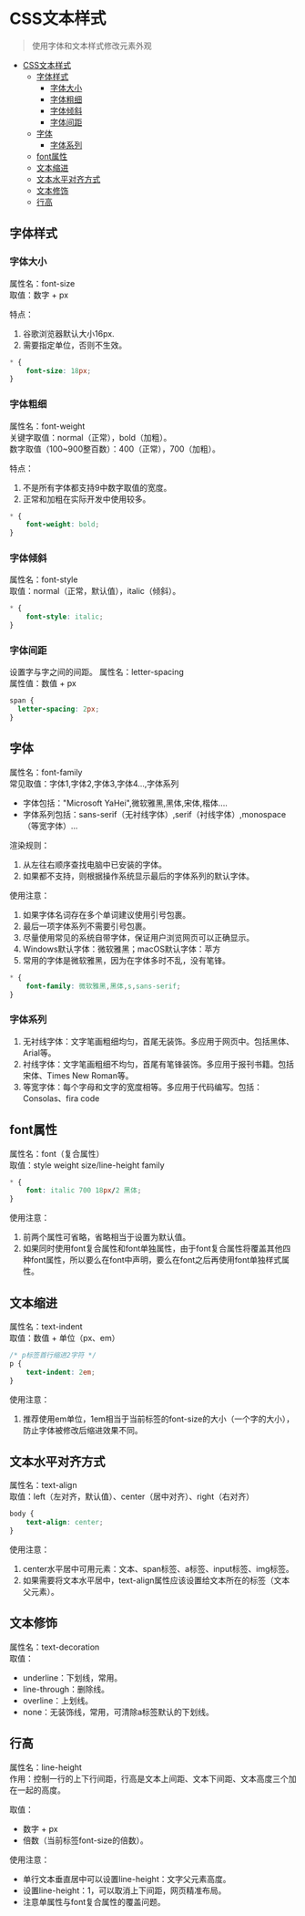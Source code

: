 # CSS文本样式

> 使用字体和文本样式修改元素外观

<!-- TOC -->
* [CSS文本样式](#css文本样式)
  * [字体样式](#字体样式)
    * [字体大小](#字体大小)
    * [字体粗细](#字体粗细)
    * [字体倾斜](#字体倾斜)
    * [字体间距](#字体间距)
  * [字体](#字体)
    * [字体系列](#字体系列)
  * [font属性](#font属性)
  * [文本缩进](#文本缩进)
  * [文本水平对齐方式](#文本水平对齐方式)
  * [文本修饰](#文本修饰)
  * [行高](#行高)
<!-- TOC -->

## 字体样式

### 字体大小
属性名：font-size  
取值：数字 + px  

特点：  
1. 谷歌浏览器默认大小16px.
2. 需要指定单位，否则不生效。

```css
* {
    font-size: 18px;
}
```

### 字体粗细
属性名：font-weight  
关键字取值：normal（正常），bold（加粗）。  
数字取值（100~900整百数）：400（正常），700（加粗）。  

特点：
1. 不是所有字体都支持9中数字取值的宽度。
2. 正常和加粗在实际开发中使用较多。

```css
* {
    font-weight: bold;
}
```

### 字体倾斜
属性名：font-style  
取值：normal（正常，默认值），italic（倾斜）。  

```css
* {
    font-style: italic;
}
```

### 字体间距
设置字与字之间的间距。
属性名：letter-spacing  
属性值：数值 + px

```css
span {
  letter-spacing: 2px;
}
```

## 字体
属性名：font-family  
常见取值：字体1,字体2,字体3,字体4...,字体系列  
- 字体包括："Microsoft YaHei",微软雅黑,黑体,宋体,楷体....
- 字体系列包括：sans-serif（无衬线字体）,serif（衬线字体）,monospace（等宽字体）...

渲染规则：
1. 从左往右顺序查找电脑中已安装的字体。
2. 如果都不支持，则根据操作系统显示最后的字体系列的默认字体。

使用注意：
1. 如果字体名词存在多个单词建议使用引号包裹。
2. 最后一项字体系列不需要引号包裹。
3. 尽量使用常见的系统自带字体，保证用户浏览网页可以正确显示。
4. Windows默认字体：微软雅黑；macOS默认字体：苹方
5. 常用的字体是微软雅黑，因为在字体多时不乱，没有笔锋。

```css
* {
    font-family: 微软雅黑,黑体,s,sans-serif;
}
```

### 字体系列

1. 无衬线字体：文字笔画粗细均匀，首尾无装饰。多应用于网页中。包括黑体、Arial等。
2. 衬线字体：文字笔画粗细不均匀，首尾有笔锋装饰。多应用于报刊书籍。包括宋体、Times New Roman等。
3. 等宽字体：每个字母和文字的宽度相等。多应用于代码编写。包括：Consolas、fira code

## font属性
属性名：font（复合属性）  
取值：style weight size/line-height family

```css
* {
    font: italic 700 18px/2 黑体;
}
```

使用注意：
1. 前两个属性可省略，省略相当于设置为默认值。
2. 如果同时使用font复合属性和font单独属性，由于font复合属性将覆盖其他四种font属性，所以要么在font中声明，要么在font之后再使用font单独样式属性。

## 文本缩进
属性名：text-indent  
取值：数值 + 单位（px、em）  


```css
/* p标签首行缩进2字符 */
p {
    text-indent: 2em;
}
```

使用注意：  
1. 推荐使用em单位，1em相当于当前标签的font-size的大小（一个字的大小），防止字体被修改后缩进效果不同。

## 文本水平对齐方式
属性名：text-align  
取值：left（左对齐，默认值）、center（居中对齐）、right（右对齐）

```css
body {
    text-align: center;
}
```

使用注意：
1. center水平居中可用元素：文本、span标签、a标签、input标签、img标签。
2. 如果需要将文本水平居中，text-align属性应该设置给文本所在的标签（文本父元素）。

## 文本修饰
属性名：text-decoration  
取值： 
- underline：下划线，常用。
- line-through：删除线。
- overline：上划线。
- none：无装饰线，常用，可清除a标签默认的下划线。

## 行高
属性名：line-height  
作用：控制一行的上下行间距，行高是文本上间距、文本下间距、文本高度三个加在一起的高度。  

取值：
- 数字 + px
- 倍数（当前标签font-size的倍数）。

使用注意：
- 单行文本垂直居中可以设置line-height：文字父元素高度。
- 设置line-height：1，可以取消上下间距，网页精准布局。
- 注意单属性与font复合属性的覆盖问题。

